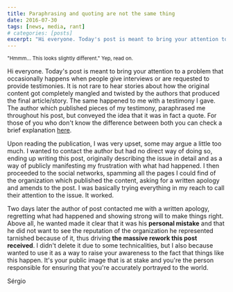 ```yaml
---
title: Paraphrasing and quoting are not the same thing
date: 2016-07-30
tags: [news, media, rant]
# categories: [posts]
excerpt: "Hi everyone. Today's post is meant to bring your attention to a problem that occasionally happens when people give interviews or are requested to provide testimonies. It is not rare to hear stories about how the original content got completely mangled and twisted by the authors that produced the final article/story."
---
```

<!-- 
**Edit:**
*FuseNet, unpublished the [page][post]. Something is happening. Let's hope for the best.* -->

<sub>"Hmmm... This looks slightly different." Yep, read on.</sub>

Hi everyone. Today's post is meant to bring your attention to a problem that occasionally happens when people give interviews or are requested to provide testimonies. It is not rare to hear stories about how the original content got completely mangled and twisted by the authors that produced the final article/story. The same happened to me with a testimony I gave. The author which published pieces of my testimony, paraphrased me throughout his post, but conveyed the idea that it was in fact a quote. For those of you who don't know the difference between both you can check a brief explanation [here](http://www.plagiarism.org/citing-sources/how-to-paraphrase/).

Upon reading the publication, I was very upset, some may argue a little too much. I wanted to contact the author but had no direct way of doing so, ending up writing this post, originally describing the issue in detail and as a way of publicly manifesting my frustration with what had happened. I then proceeded to the social networks, spamming all the pages I could find of the organization which published the content, asking for a written apology and amends to the post. I was basically trying everything in my reach to call their attention to the issue. It worked.

Two days later the author of post contacted me with a written apology, regretting what had happened and showing strong will to make things right. Above all, he wanted made it clear that it was his **personal mistake** and that he did not want to see the reputation of the organization he represented tarnished because of it, thus driving **the massive rework this post received**. I didn't delete it due to some technicalities, but I also because wanted to use it as a way to raise your awareness to the fact that things like this happen. It's your public image that is at stake and you're the person responsible for ensuring that you're accurately portrayed to the world. 

Sérgio

<!-- 
Today, I found out I was a victim of this unfortunate lack of professionalism.

From 20th to the 23rd of June, I attended the [Crash Course on Parallel Computing for Fusion - 24h Técnico.Ulisboa][course], hosted by the  [Instituto de Plasmas e Fusão Nuclear][ipfn] (IPFN), at [Instituto Superior Técnico][ist]. The workshop was organized by IPFN and was advertised on [FuseNet][fusenet].

The program covered introductory exercises on [CUDA][cuda], [OpenMP][omp] and [OpenMPI][mpi], all of them technologies I have interest in. The quorum was pretty much full, and since I was the only one not coming from a physics background, I was asked to provide a testimony about my experience: why had I decided to attend the workshop, what was covered, my general opinion about it, etc...  I was told that it was going to be published at some point on FuseNet's website and therefore I gladly accepted the task, since in the end it was free outreach. It came with steep price. 

Below, I present both the content that was published on FuseNet and the testimony I handed them to be published. What you'll notice is that the author paraphrased me, although conveying the idea that it is in fact a quote, and to make it worse, he used a somewhat awful unimaginative macaronic english.

![facepalm](https://upload.wikimedia.org/wikipedia/commons/3/3b/Paris_Tuileries_Garden_Facepalm_statue.jpg)
*Picture by [Alex E. Proimos](https://www.flickr.com/photos/proimos/)*

I'm hoping to see this issue cleared, the post amended and to receive a written apology from its author. Make me proud FuseNet, I'm waiting. Time to spam the social networks.
 --><!-- 
# The FuseNet post

The post can be checked [here][post]. I took a [snapshot](/images/posts/fusenet-post.png) of the page, just in case it (hopefully) gets edited at some point, so that this rant doesn't lose its context. Nevertheless, let's focus on what was published **as my own words**. I took the liberty to highlight in bold some of the blatant editorials.

> Especially those courses, were the main reason for Sérgio Agostinho, a Portuguese PhD student at the Signal Processing Group of the Instituto de Sistemas e Robótica (affiliated with IST), to sign up for the workshop. "Both, CUDA and OpenMP, are currently very popular for many exciting and different applications", Sérgio says. "A combination of both programming frameworks provides a very powerful toolset for developing **codes**. Having some experience with both of them, could help me develop a very efficient implementation of the algorithms on which I will be working during the course of my PhD." Sérgio is doing his PhD in the field of Computer Vision (CV), **focussing** on Structure from Motion. "Furthermore, for my job as maintainer of the Point Cloud Library (PCL), a popular library in CV, it is also very useful to be familiar with CUDA and OpenMP, since many of the contributions to the **PCDL-library** are made with those techniques."



# My testimony

Here's the [original file](/assets/pdf/sagostinho_testimony.pdf) I handed for being published. The content is shown underneath with my typos in bold, to be equally fair.

> My name is Sérgio Agostinho, a PhD student working in Computer Vision (CV), focused in Structure from Motion, and I attended the Crash Course on Parallel Computing for Fusion at Instituto Superior Técnico (IST) in Lisbon, from June 20th – 23rd 2016. I work at IST, where I'm part of the Signal Processing Group at Instituto de Sistemas e Robótica.
> 
> I decided to **enrol** in this course because it covered CUDA and OpenMP. CUDA became a prominent framework over this past decade enabling the many exciting applications in many topics of CV, but more recently, driving astonishing results in Deep Learning, by empowering popular frameworks like TensorFlow and Caffe. OpenMP became popular for allowing developers to take full advantage of the now standard multicore architectures, with very minimal effort. Expertise on both constitutes a powerful toolset for developing very efficient implementations of the algorithms I'll be working on, over the course of my PhD.
>
> Besides being a PhD student, I'm also a maintainer for a popular library in CV called Point Cloud Library (PCL). PCL is a library focused on manipulating 3D point clouds, and it provides a lot of functionalities to work with this particular data structure. Many of the operations over point clouds, can be parallelized and as such, the library has a number of implementations making use of OpenMP and CUDA e.g.: normal estimation and kinfu (an open source implementation of the Kinect Fusion algorithm), respectively. As a maintainer, I'm responsible for reviewing contributions to the library made by the community and fixing bugs, some of them made with CUDA and OpenMP.
> 
> What I found most useful about the course was that it provided a hands-on introduction on three different types of frameworks which cover most needs, in terms of parallelization, a developer might have. CUDA is great when having to perform vectorized operations over high dimensional data, OpenMP allows to easily fully exploit the multicore architectures, and if the problem is too big to be handled by a single machine, that's where MPI comes in and helps approach it from a multi-machine/cluster perspective.
> 
> In this day and age, where parallel computational devices are ubiquitous, this course should be considered mandatory for any entry level developer looking to work in highly intensive computing applications. I you have the opportunity to take it, don't miss the chance.

 -->


[course]: http://www.fusenet.eu/node/1095
[cuda]: http://www.nvidia.com/object/cuda_home_new.html
[ipfn]: http://www.ipfn.ist.utl.pt/
[ist]: https://tecnico.ulisboa.pt/pt/
[fusenet]: http://www.fusenet.eu/
[mpi]: http://www.open-mpi.org/
[omp]: http://openmp.org/wp/
[post]: http://www.fusenet.eu/node/1146
